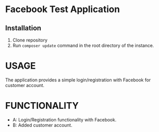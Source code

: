 # Facebook Test Application
## Installation
1. Clone repository
2. Run `composer update` command in the root directory of the instance.

# USAGE
The application provides a simple login/registration with Facebook for customer account.
 
# FUNCTIONALITY
* A: Login/Registration functionality with Facebook.
* B: Added customer account.